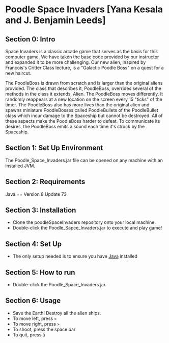 # Poodle Space Invaders [Yana Kesala and J. Benjamin Leeds]

## Section 0: Intro
Space Invaders is a classic arcade game that serves as the basis for this computer game. We have taken the base code provided by our instructor and expanded it to be more challenging. Our new alien, inspired by Francois's Critter Class lecture, is a "Galactic Poodle Boss" on a quest for a new haircut. 

The PoodleBoss is drawn from scratch and is larger than the original aliens provided. The class that describes it, PoodleBoss, overrides several of the methods in the class it extends, Alien. The PoodleBoss moves differently. It randomly reappears at a new location on the screen every 15 "ticks" of the timer. The PoodleBoss also has more lives than the original alien and spawns miniature PoodleBosses called PoodleBullets of the PoodleBullet class which incur damage to the Spaceship but cannot be destroyed. All of these aspects make the PoodleBoss harder to defeat. To communicate its desires, the PoodleBoss emits a sound each time it's struck by the Spaceship.

## Section 1: Set Up Environment
The Poodle_Space_Invaders.jar file can be opened on any machine with an installed JVM.

## Section 2: Requirements
Java == Version 8 Update 73

## Section 3: Installation
* Clone the poodleSpaceInvaders repository onto your local machine.
* Double-click the Poodle_Sapce_Invaders.jar to execute and play game!

## Section 4: Set Up
* The only setup needed is to ensure you have [Java](https://java.com/en/) installed

## Section 5: How to run
* Double-click the Poodle_Space_Invaders.jar.

## Section 6: Usage
* Save the Earth! Destroy all the alien ships.
* To move left, press `<`
* To move right, press `>`
* To shoot, press the space bar
* To quit, press `Q`

